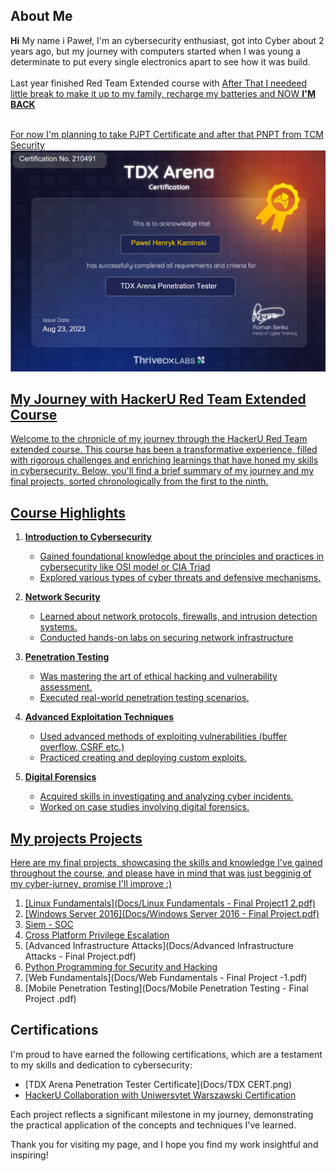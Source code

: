 <section> 
    <h2>About Me</h2>
    <p><b>Hi</b> My name i Paweł, I'm an cybersecurity enthusiast, got into Cyber about 2 years ago, but my journey with computers started when I was young a determinate to put every single electronics apart to see how it was build.<br><br>
        Last year finished Red Team Extended course with  <a href="https://hackeru.pl" alt="HackerU" name="HackerU">
    After That I needeed little break to make it up to my family, recharge my batteries and NOW <b>I'M BACK</b></p>
    <br>
    For now I'm planning to take PJPT Certificate and after that PNPT from TCM Security
    <img src="Docs/TDX CERT.png" alt="My proudly achievement">

# My Journey with HackerU Red Team Extended Course

Welcome to the chronicle of my journey through the HackerU Red Team extended course. This course has been a transformative experience, filled with rigorous challenges and enriching learnings that have honed my skills in cybersecurity. Below, you'll find a brief summary of my journey and my final projects, sorted chronologically from the first to the ninth.

## Course Highlights

1. **Introduction to Cybersecurity**
    - Gained foundational knowledge about the principles and practices in cybersecurity like OSI model or CIA Triad
    - Explored various types of cyber threats and defensive mechanisms.


2. **Network Security**
    - Learned about network protocols, firewalls, and intrusion detection systems.
    - Conducted hands-on labs on securing network infrastructure


3. **Penetration Testing**
    - Was mastering the art of ethical hacking and vulnerability assessment.
    - Executed real-world penetration testing scenarios.

4. **Advanced Exploitation Techniques**
    - Used advanced methods of exploiting vulnerabilities (buffer overflow, CSRF etc.)
    - Practiced creating and deploying custom exploits.


5. **Digital Forensics**
    - Acquired skills in investigating and analyzing cyber incidents.
    - Worked on case studies involving digital forensics.

##  My projects Projects

Here are my final projects, showcasing the skills and knowledge I've gained throughout the course, and please have in mind that was just begginig of my cyber-jurney, promise I'll improve :)

1. [Linux Fundamentals](Docs/Linux Fundamentals - Final Project1 2.pdf)
2. [Windows Server 2016](Docs/Windows Server 2016 - Final Project.pdf)
3. [Siem - SOC](Docs/SIEM-_-SOC-Final-WannaCry.pdf)
4. [Cross Platform Privilege Escalation](Docs/Cross_Platform_Privilege_Escalation_-_Final_Project.pdf)
5. [Advanced Infrastructure Attacks](Docs/Advanced Infrastructure Attacks - Final Project.pdf)
6. [Python Programming for Security and Hacking](Docs/Python_Programming_for_Security_-_Final_Project.pdf)
7. [Web Fundamentals](Docs/Web Fundamentals - Final Project -1.pdf)
8. [Mobile Penetration Testing](Docs/Mobile Penetration Testing - Final Project .pdf)

## Certifications 

I'm proud to have earned the following certifications, which are a testament to my skills and dedication to cybersecurity:
- [TDX Arena Penetration Tester Certificate](Docs/TDX CERT.png)
- [HackerU Collaboration with Uniwersytet Warszawski Certification](Docs/dupa.pdf)

Each project reflects a significant milestone in my journey, demonstrating the practical application of the concepts and techniques I've learned.

Thank you for visiting my page, and I hope you find my work insightful and inspiring!












